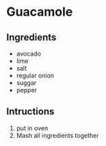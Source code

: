 # Guacamole 
## Ingredients
* avocado
* lime
* salt
* regular onion
* suggar
* pepper
## Intructions
1. put in oven
2. Mash all ingredients together

